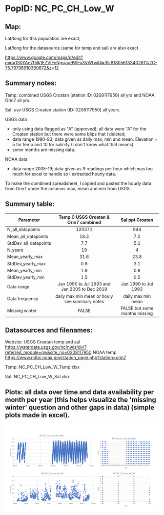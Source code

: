 # PopID: NC_PC_CH_Low_W

## Map:

Lat/long for this population are exact; 

Lat/long for the datasource (same for temp and sal) are also exact.

https://www.google.com/maps/d/edit?mid=1S0YAe7f5lk1EZVIFnNgsjao9WFu3VWfw&ll=35.81805613340261%2C-75.79796910360672&z=12

## Summary notes:

Temp: combined USGS Croatan (station ID: 0208117950) all yrs and NOAA Orin7 all yrs.

Sal: use USGS Croatan station (ID: 0208117950) all years.

USGS data
- only using data flagged as "A" (approved); all data were "A" for the Croatan station but there were some blips that I deleted; 
- data range 1990-93; data given as daily max, min and mean. Elevation = 5 for temp and 10 for salinity (I don't know what that means). 
- some months are missing data.

NOAA data 
- data range 2005-19; data given as 9 readings per hour which was too much for excel to handle so I extracted hourly data.

To make the combined spreadsheet, I copied and pasted the hourly data from Orin7 under the columns max, mean and min from USGS.

## Summary table:

| Parameter             | Temp C USGS Croatan & Orin7 combined| Sal ppt Croatan |
| ----------------------| :---------------------------------: | :-------------: |
| N_all_datapoints      |                     120371          |        944      |
| Mean_all_datapoints   |                       18.3          |        7.2      |
| StdDev_all_datapoints |                        7.7          |        5.1      |
| N_years               |                        19           |        4        |
| Mean_yearly_max       |                        31.6         |        23.8     |
| StdDev_yearly_max     |                        0.8          |        3.1      |
| Mean_yearly_min       |                        1.9          |          0.9    |
| StdDev_yearly_min     |                        1.5          |          0.5    |
| Data range            |Jan 1990 to Jul 1993 and Jan 2005 to Dec 2019| Jan 1990 to Jul 1993 |
| Data frequency        |daily max min mean or houly see summary notes| daily max min mean   |
| Missing winter        |                       FALSE         |FALSE but some months missing |

## Datasources and filenames:

Website: USGS Croatan temp and sal https://waterdata.usgs.gov/nc/nwis/dv/?referred_module=qw&site_no=0208117950 NOAA temp https://www.ndbc.noaa.gov/station_page.php?station=orin7

Temp: NC_PC_CH_Low_W_Temp.xlsx

Sal: NC_PC_CH_Low_W_Sal.xlsx

## Plots: all data over time and data availability per month per year (this helps visualize the 'missing winter' question and other gaps in data) (simple plots made in excel).

![NC_PC_CH_Low_W_summary_plots](../img/NC_PC_CH_Low_W_summary_plots.png)
